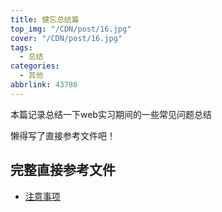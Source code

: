 ```yaml
---
title: 健忘总结篇
top_img: "/CDN/post/16.jpg"
cover: "/CDN/post/16.jpg"
tags:
  - 总结
categories:
  - 其他
abbrlink: 43786
---
```

本篇记录总结一下web实习期间的一些常见问题总结

懒得写了直接参考文件吧！

## 完整直接参考文件

- [注意事项](/CDN/file_source/attention.txt)
